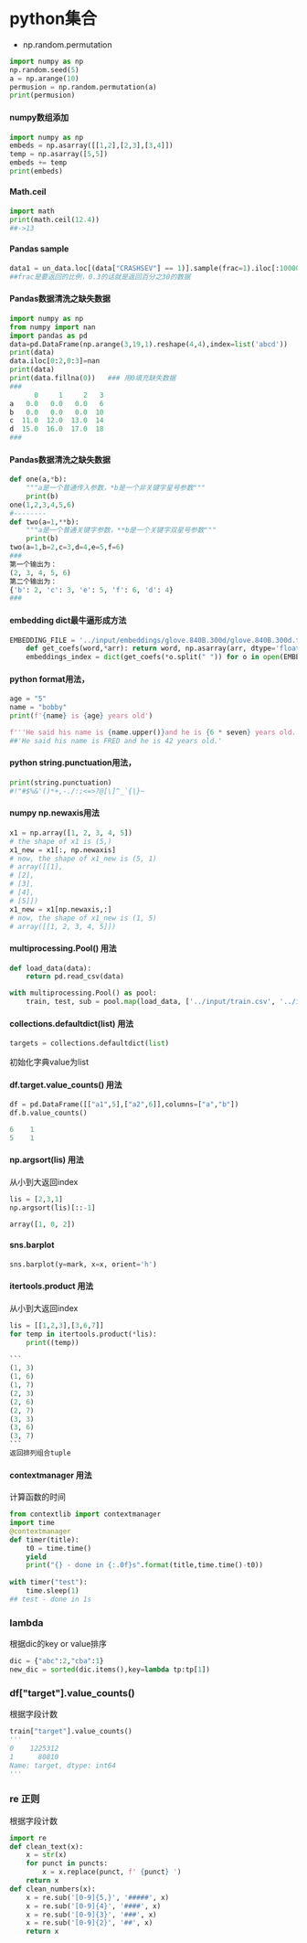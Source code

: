 # python集合
- np.random.permutation
```python
import numpy as np
np.random.seed(5)
a = np.arange(10)
permusion = np.random.permutation(a)
print(permusion)
```
#### numpy数组添加
```python
import numpy as np
embeds = np.asarray([[1,2],[2,3],[3,4]])
temp = np.asarray([5,5])
embeds += temp
print(embeds)
```
#### Math.ceil
```python
import math
print(math.ceil(12.4))
##->13
```
#### Pandas sample
```python
data1 = un_data.loc[(data["CRASHSEV"] == 1)].sample(frac=1).iloc[:10000, :]
##frac是要返回的比例，0.3的话就是返回百分之30的数据
```
#### Pandas数据清洗之缺失数据
```python
import numpy as np
from numpy import nan
import pandas as pd
data=pd.DataFrame(np.arange(3,19,1).reshape(4,4),index=list('abcd'))
print(data)
data.iloc[0:2,0:3]=nan
print(data)
print(data.fillna(0))   ### 用0填充缺失数据
###
      0     1     2   3
a   0.0   0.0   0.0   6
b   0.0   0.0   0.0  10
c  11.0  12.0  13.0  14
d  15.0  16.0  17.0  18
###
```
#### Pandas数据清洗之缺失数据
```python
def one(a,*b):
    """a是一个普通传入参数，*b是一个非关键字星号参数"""
    print(b)
one(1,2,3,4,5,6)
#--------
def two(a=1,**b):
    """a是一个普通关键字参数，**b是一个关键字双星号参数"""
    print(b)
two(a=1,b=2,c=3,d=4,e=5,f=6)
###
第一个输出为：
(2, 3, 4, 5, 6)
第二个输出为：
{'b': 2, 'c': 3, 'e': 5, 'f': 6, 'd': 4}
###
```
#### embedding dict最牛逼形成方法
```python
EMBEDDING_FILE = '../input/embeddings/glove.840B.300d/glove.840B.300d.txt'
    def get_coefs(word,*arr): return word, np.asarray(arr, dtype='float32')
    embeddings_index = dict(get_coefs(*o.split(" ")) for o in open(EMBEDDING_FILE))
```
#### python format用法，
```python
age = "5"
name = "bobby"
print(f'{name} is {age} years old')

f'''He said his name is {name.upper()}and he is {6 * seven} years old.'''
##'He said his name is FRED and he is 42 years old.'

```
#### python string.punctuation用法，
```python
print(string.punctuation)
#!"#$%&'()*+,-./:;<=>?@[\]^_`{|}~
```

#### numpy np.newaxis用法
```python
x1 = np.array([1, 2, 3, 4, 5]) 
# the shape of x1 is (5,) 
x1_new = x1[:, np.newaxis] 
# now, the shape of x1_new is (5, 1) 
# array([[1], 
# [2], 
# [3], 
# [4], 
# [5]]) 
x1_new = x1[np.newaxis,:] 
# now, the shape of x1_new is (1, 5) 
# array([[1, 2, 3, 4, 5]])
```

#### multiprocessing.Pool() 用法
```python
def load_data(data):
    return pd.read_csv(data)

with multiprocessing.Pool() as pool:
    train, test, sub = pool.map(load_data, ['../input/train.csv', '../input/test.csv', '../input/sample_submission.csv'])
```

#### collections.defaultdict(list) 用法
```python
targets = collections.defaultdict(list)
```
初始化字典value为list

#### df.target.value_counts() 用法

```python
df = pd.DataFrame([["a1",5],["a2",6]],columns=["a","b"])
df.b.value_counts()

6    1
5    1
```

#### np.argsort(lis) 用法

从小到大返回index

```python
lis = [2,3,1]
np.argsort(lis)[::-1]

array([1, 0, 2])
```

#### sns.barplot

```py
sns.barplot(y=mark, x=x, orient='h')
```

#### itertools.product 用法

从小到大返回index

~~~python
lis = [[1,2,3],[3,6,7]]
for temp in itertools.product(*lis):
    print((temp))
    
```
(1, 3)
(1, 6)
(1, 7)
(2, 3)
(2, 6)
(2, 7)
(3, 3)
(3, 6)
(3, 7)
```
返回排列组合tuple
~~~

#### 

#### contextmanager 用法

计算函数的时间

```python
from contextlib import contextmanager
import time
@contextmanager
def timer(title):
    t0 = time.time()
    yield
    print("{} - done in {:.0f}s".format(title,time.time()-t0))
   
with timer("test"):
    time.sleep(1)
## test - done in 1s

```

### lambda

根据dic的key  or value排序

```python
dic = {"abc":2,"cba":1}
new_dic = sorted(dic.items(),key=lambda tp:tp[1])
```

### df["target"].value_counts()

根据字段计数

```python
train["target"].value_counts()
''' 
0    1225312
1      80810
Name: target, dtype: int64
'''
```

### re  正则

根据字段计数

```python
import re
def clean_text(x):
    x = str(x)
    for punct in puncts:
        x = x.replace(punct, f' {punct} ')
    return x
def clean_numbers(x):
    x = re.sub('[0-9]{5,}', '#####', x)
    x = re.sub('[0-9]{4}', '####', x)
    x = re.sub('[0-9]{3}', '###', x)
    x = re.sub('[0-9]{2}', '##', x)
    return x

```


